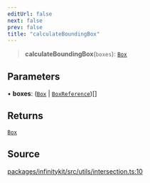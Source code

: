 ```yaml
---
editUrl: false
next: false
prev: false
title: "calculateBoundingBox"
---
```


> **calculateBoundingBox**(`boxes`): [`Box`](../type-aliases/Box.md)

## Parameters

• **boxes**: ([`Box`](../type-aliases/Box.md) \| [`BoxReference`](../type-aliases/BoxReference.md))[]

## Returns

[`Box`](../type-aliases/Box.md)

## Source

[packages/infinitykit/src/utils/intersection.ts:10](https://github.com/nodenogg-in/alpha-p2p/blob/d78065f/packages/infinitykit/src/utils/intersection.ts#L10)
